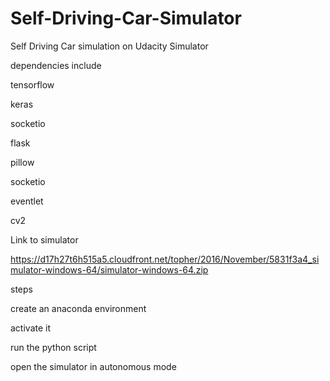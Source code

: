 # Self-Driving-Car-Simulator
Self Driving Car simulation on Udacity Simulator

dependencies include

tensorflow

keras

socketio

flask

pillow

socketio

eventlet

cv2


Link to simulator

https://d17h27t6h515a5.cloudfront.net/topher/2016/November/5831f3a4_simulator-windows-64/simulator-windows-64.zip

steps

create an anaconda environment

activate it

run the python script

open the simulator in autonomous mode
